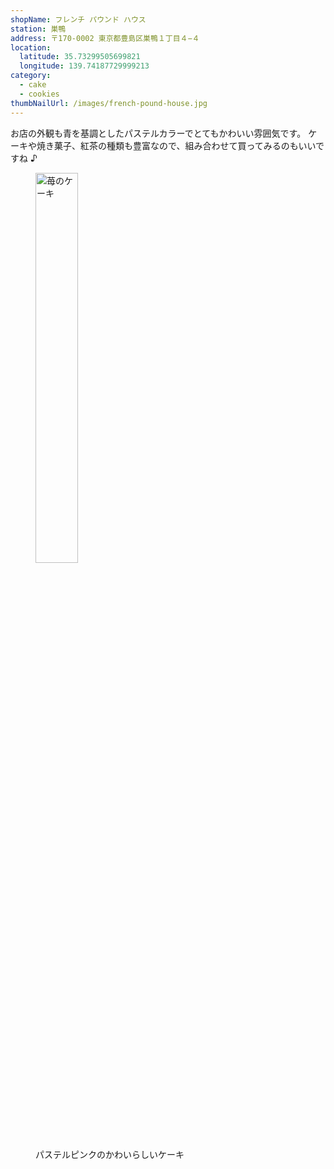 ```yaml
---
shopName: フレンチ パウンド ハウス
station: 巣鴨
address: 〒170-0002 東京都豊島区巣鴨１丁目４−４
location:
  latitude: 35.73299505699821
  longitude: 139.74187729999213
category:
  - cake
  - cookies
thumbNailUrl: /images/french-pound-house.jpg
---
```


お店の外観も青を基調としたパステルカラーでとてもかわいい雰囲気です。
ケーキや焼き菓子、紅茶の種類も豊富なので、組み合わせて買ってみるのもいいですね ♪

<figure>
  <img width="40%" src="/images/french-pound-house.jpg" alt="苺のケーキ" />
  <figcaption>パステルピンクのかわいらしいケーキ</figcaption>
</figure>
